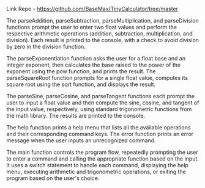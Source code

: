 
Link Repo - https://github.com/BaseMax/TinyCalculator/tree/master

The parseAddition, parseSubtraction, parseMultiplication, and parseDivision functions prompt the user to enter two float values and perform the respective arithmetic operations (addition, subtraction, multiplication, and division). Each result is printed to the console, with a check to avoid division by zero in the division function.

The parseExponentiation function asks the user for a float base and an integer exponent, then calculates the base raised to the power of the exponent using the pow function, and prints the result. The parseSquareRoot function prompts for a single float value, computes its square root using the sqrt function, and displays the result.

The parseSine, parseCosine, and parseTangent functions each prompt the user to input a float value and then compute the sine, cosine, and tangent of the input value, respectively, using standard trigonometric functions from the math library. The results are printed to the console.

The help function prints a help menu that lists all the available operations and their corresponding command keys. The error function prints an error message when the user inputs an unrecognized command.

The main function controls the program flow, repeatedly prompting the user to enter a command and calling the appropriate function based on the input. It uses a switch statement to handle each command, displaying the help menu, executing arithmetic and trigonometric operations, or exiting the program based on the user's choice.






